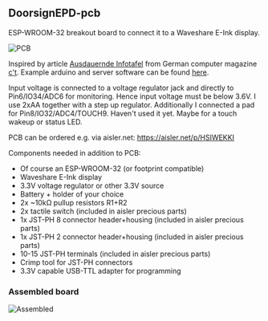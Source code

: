 ## DoorsignEPD-pcb

ESP-WROOM-32 breakout board to connect it to a Waveshare E-Ink display. 

![PCB](https://ahinrichs.github.com/DoorsignEPD-pcb/img/pcbsample.jpg)

Inspired by article [Ausdauernde Infotafel](https://ct.de/yrzv) from German
computer magazine [c't](https://ct.de). Example arduino and server software can
be found [here](https://github.com/jamct/DoorsignEPD/).

Input voltage is connected to a voltage regulator jack and directly to
Pin6/IO34/ADC6 for monitoring. Hence input voltage must be below 3.6V.  I use
2xAA together with a step up regulator. Additionally I connected a pad for
Pin8/IO32/ADC4/TOUCH9. Haven't used it yet. Maybe for a touch wakeup or status
LED.

PCB can be ordered e.g. via aisler.net: https://aisler.net/p/HSIWEKKI

Components needed in addition to PCB:

* Of course an ESP-WROOM-32 (or footprint compatible)
* Waveshare E-Ink display
* 3.3V voltage regulator or other 3.3V source
* Battery + holder of your choice
* 2x ~10kΩ pullup resistors R1+R2
* 2x tactile switch (included in aisler precious parts)
* 1x JST-PH 8 connector header+housing (included in aisler precious parts)
* 1x JST-PH 2 connector header+housing (included in aisler precious parts)
* 10-15 JST-PH terminals (included in aisler precious parts)
* Crimp tool for JST-PH connectors
* 3.3V capable USB-TTL adapter for programming

### Assembled board

![Assembled](https://ahinrichs.github.com/DoorsignEPD-pcb/img/front.jpg)
